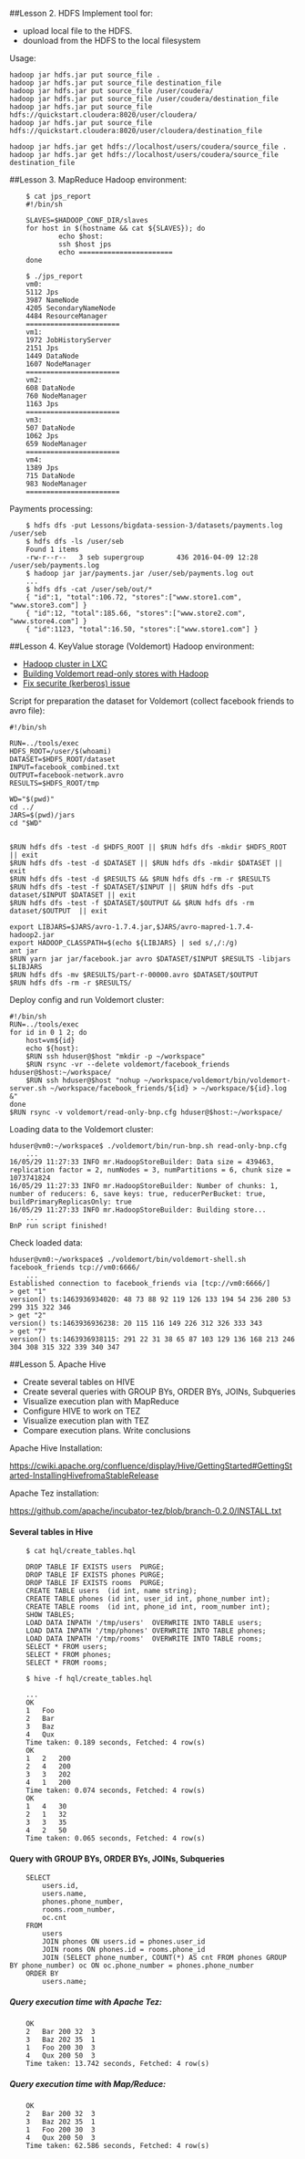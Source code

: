 ##Lesson 2. HDFS
Implement tool for:
- upload local file to the HDFS.
- dounload from the HDFS to the local filesystem

Usage:

	hadoop jar hdfs.jar put source_file .
	hadoop jar hdfs.jar put source_file destination_file
	hadoop jar hdfs.jar put source_file /user/coudera/
	hadoop jar hdfs.jar put source_file /user/coudera/destination_file
	hadoop jar hdfs.jar put source_file hdfs://quickstart.cloudera:8020/user/cloudera/
	hadoop jar hdfs.jar put source_file hdfs://quickstart.cloudera:8020/user/cloudera/destination_file

	hadoop jar hdfs.jar get hdfs://localhost/users/coudera/source_file .
	hadoop jar hdfs.jar get hdfs://localhost/users/coudera/source_file destination_file

##Lesson 3. MapReduce
Hadoop environment:
```
	$ cat jps_report
	#!/bin/sh

	SLAVES=$HADOOP_CONF_DIR/slaves
	for host in $(hostname && cat ${SLAVES}); do
    		echo $host:
    		ssh $host jps
    		echo =======================
	done

	$ ./jps_report
	vm0:
	5112 Jps
	3987 NameNode
	4205 SecondaryNameNode
	4484 ResourceManager
	=======================
	vm1:
	1972 JobHistoryServer
	2151 Jps
	1449 DataNode
	1607 NodeManager
	=======================
	vm2:
	608 DataNode
	760 NodeManager
	1163 Jps
	=======================
	vm3:
	507 DataNode
	1062 Jps
	659 NodeManager
	=======================
	vm4:
	1389 Jps
	715 DataNode
	983 NodeManager
	=======================
```
Payments processing:
```
	$ hdfs dfs -put Lessons/bigdata-session-3/datasets/payments.log /user/seb
	$ hdfs dfs -ls /user/seb
	Found 1 items
	-rw-r--r--   3 seb supergroup        436 2016-04-09 12:28 /user/seb/payments.log
	$ hadoop jar jar/payments.jar /user/seb/payments.log out
	...
	$ hdfs dfs -cat /user/seb/out/*
	{ "id":1, "total":106.72, "stores":["www.store1.com", "www.store3.com"] }
	{ "id":12, "total":185.66, "stores":["www.store2.com", "www.store4.com"] }
	{ "id":1123, "total":16.50, "stores":["www.store1.com"] }
```

##Lesson 4. KeyValue storage (Voldemort)
Hadoop environment:
- [Hadoop cluster in LXC](https://ofirm.wordpress.com/2014/01/05/creating-a-virtualized-fully-distributed-hadoop-cluster-using-linux-containers/)
- [Building Voldemort read-only stores with Hadoop](http://blog.intelligencecomputing.io/cloud/487/repostbuilding-voldemort-read-only-stores-with-hadoop)
- [Fix securite (kerberos) issue](https://github.com/voldemort/voldemort/issues/278)

Script for preparation the dataset for Voldemort (collect facebook friends to avro file):
```
#!/bin/sh

RUN=../tools/exec
HDFS_ROOT=/user/$(whoami)
DATASET=$HDFS_ROOT/dataset
INPUT=facebook_combined.txt
OUTPUT=facebook-network.avro
RESULTS=$HDFS_ROOT/tmp

WD="$(pwd)"
cd ../
JARS=$(pwd)/jars
cd "$WD"


$RUN hdfs dfs -test -d $HDFS_ROOT || $RUN hdfs dfs -mkdir $HDFS_ROOT || exit
$RUN hdfs dfs -test -d $DATASET || $RUN hdfs dfs -mkdir $DATASET || exit
$RUN hdfs dfs -test -d $RESULTS && $RUN hdfs dfs -rm -r $RESULTS
$RUN hdfs dfs -test -f $DATASET/$INPUT || $RUN hdfs dfs -put dataset/$INPUT $DATASET || exit
$RUN hdfs dfs -test -f $DATASET/$OUTPUT && $RUN hdfs dfs -rm dataset/$OUTPUT  || exit

export LIBJARS=$JARS/avro-1.7.4.jar,$JARS/avro-mapred-1.7.4-hadoop2.jar
export HADOOP_CLASSPATH=$(echo ${LIBJARS} | sed s/,/:/g)
ant jar
$RUN yarn jar jar/facebook.jar avro $DATASET/$INPUT $RESULTS -libjars $LIBJARS
$RUN hdfs dfs -mv $RESULTS/part-r-00000.avro $DATASET/$OUTPUT
$RUN hdfs dfs -rm -r $RESULTS/
```

Deploy config and run Voldemort cluster:
```
#!/bin/sh
RUN=../tools/exec
for id in 0 1 2; do
    host=vm${id}
    echo ${host}:
    $RUN ssh hduser@$host "mkdir -p ~/workspace"
    $RUN rsync -vr --delete voldemort/facebook_friends hduser@$host:~/workspace/
    $RUN ssh hduser@$host "nohup ~/workspace/voldemort/bin/voldemort-server.sh ~/workspace/facebook_friends/${id} > ~/workspace/${id}.log &"
done
$RUN rsync -v voldemort/read-only-bnp.cfg hduser@$host:~/workspace/
```
Loading data to the Voldemort cluster:

```
hduser@vm0:~/workspace$ ./voldemort/bin/run-bnp.sh read-only-bnp.cfg
    ...
16/05/29 11:27:33 INFO mr.HadoopStoreBuilder: Data size = 439463, replication factor = 2, numNodes = 3, numPartitions = 6, chunk size = 1073741824
16/05/29 11:27:33 INFO mr.HadoopStoreBuilder: Number of chunks: 1, number of reducers: 6, save keys: true, reducerPerBucket: true, buildPrimaryReplicasOnly: true
16/05/29 11:27:33 INFO mr.HadoopStoreBuilder: Building store...
    ...
BnP run script finished!
```
Check loaded data:
```
hduser@vm0:~/workspace$ ./voldemort/bin/voldemort-shell.sh facebook_friends tcp://vm0:6666/
    ...
Established connection to facebook_friends via [tcp://vm0:6666/]
> get "1"
version() ts:1463936934020: 48 73 88 92 119 126 133 194 54 236 280 53 299 315 322 346
> get "2"
version() ts:1463936936238: 20 115 116 149 226 312 326 333 343
> get "7"
version() ts:1463936938115: 291 22 31 38 65 87 103 129 136 168 213 246 304 308 315 322 339 340 347
```

##Lesson 5. Apache Hive
- Create several tables on HIVE
- Create several queries with GROUP BYs, ORDER BYs, JOINs, Subqueries
- Visualize execution plan with MapReduce
- Configure HIVE to work on TEZ
- Visualize execution plan with TEZ
- Compare execution plans. Write conclusions

Apache Hive Installation:

https://cwiki.apache.org/confluence/display/Hive/GettingStarted#GettingStarted-InstallingHivefromaStableRelease

Apache Tez installation:

https://github.com/apache/incubator-tez/blob/branch-0.2.0/INSTALL.txt

#### Several tables in Hive
```
	$ cat hql/create_tables.hql
```
```
	DROP TABLE IF EXISTS users  PURGE;
	DROP TABLE IF EXISTS phones PURGE;
	DROP TABLE IF EXISTS rooms  PURGE;
	CREATE TABLE users  (id int, name string);
	CREATE TABLE phones (id int, user_id int, phone_number int);
	CREATE TABLE rooms  (id int, phone_id int, room_number int);
	SHOW TABLES;
	LOAD DATA INPATH '/tmp/users'  OVERWRITE INTO TABLE users;
	LOAD DATA INPATH '/tmp/phones' OVERWRITE INTO TABLE phones;
	LOAD DATA INPATH '/tmp/rooms'  OVERWRITE INTO TABLE rooms;
	SELECT * FROM users;
	SELECT * FROM phones;
	SELECT * FROM rooms;
```
```
	$ hive -f hql/create_tables.hql
```
```
	...
	OK
	1	Foo
	2	Bar
	3	Baz
	4	Qux
	Time taken: 0.189 seconds, Fetched: 4 row(s)
	OK
	1	2	200
	2	4	200
	3	3	202
	4	1	200
	Time taken: 0.074 seconds, Fetched: 4 row(s)
	OK
	1	4	30
	2	1	32
	3	3	35
	4	2	50
	Time taken: 0.065 seconds, Fetched: 4 row(s)
```
#### Query with GROUP BYs, ORDER BYs, JOINs, Subqueries
```
	SELECT
	    users.id,
	    users.name,
	    phones.phone_number,
	    rooms.room_number,
	    oc.cnt
	FROM
	    users
	    JOIN phones ON users.id = phones.user_id
	    JOIN rooms ON phones.id = rooms.phone_id
	    JOIN (SELECT phone_number, COUNT(*) AS cnt FROM phones GROUP BY phone_number) oc ON oc.phone_number = phones.phone_number
	ORDER BY
	    users.name;
```
##### Query execution time with Apache Tez:
```
	OK
	2	Bar	200	32	3
	3	Baz	202	35	1
	1	Foo	200	30	3
	4	Qux	200	50	3
	Time taken: 13.742 seconds, Fetched: 4 row(s)
```
##### Query execution time with Map/Reduce:
```
	OK
	2	Bar	200	32	3
	3	Baz	202	35	1
	1	Foo	200	30	3
	4	Qux	200	50	3
	Time taken: 62.586 seconds, Fetched: 4 row(s)
```
